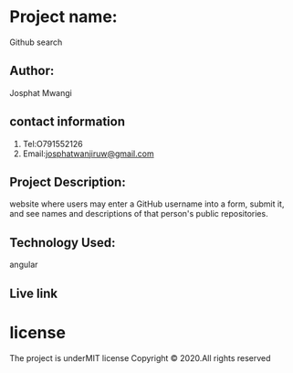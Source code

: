 # Project name:

Github search

## Author:

Josphat Mwangi

## contact information

1. Tel:O791552126
2. Email:josphatwanjiruw@gmail.com

## Project Description:

website where users may enter a GitHub username into a form, submit it, and see names and descriptions of that person's public repositories.

## Technology Used:

angular

## Live link

# license

The project is underMIT license Copyright © 2020.All rights reserved
